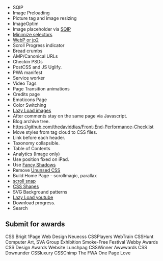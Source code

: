 * SQIP
* Image Preloading
* Picture tag and image resizing
* ImageOptim
* Image placeholder via [SQIP](sqip)
* [Minimize selectors](https://github.com/JPeer264/node-rename-css-selectors)
* [WebP or jp2](http://www.useragentman.com/blog/2015/01/14/using-webp-jpeg2000-jpegxr-apng-now-with-picturefill-and-modernizr/)
* Scroll Progress indicator
* Bread crumbs
* AMP/Canonical URLs
* Checkin PSDs
* PostCSS and JS Uglify.
* PWA manifest
* Service worker
* Video Tags
* Page Transition animations
* Credits page
* Emoticons Page
* Color Switching
* [Lazy Load images](https://developers.google.com/web/fundamentals/performance/lazy-loading-guidance/images-and-video/)
* After comments stay on the same page via Javascript.
* Blog archive tree.
* https://github.com/thedaviddias/Front-End-Performance-Checklist
* Move styles from tag cloud to CSS files.
* Link before each header.
* Taxonomy collapsible.
* Table of Contents
* Analytics (Image only)
* Use position fixed on iPad.
* Use [Fancy Shadows](https://30-seconds.github.io/30-seconds-of-css/)
* Remove [Ununsed CSS](https://github.com/purifycss/purifycss)
* Build Home Page - scrollmagic, parallax
* [scroll snap](https://webdesign.tutsplus.com/tutorials/how-to-scroll-snap-using-css--cms-30333)
* [CSS Shapes](https://developer.mozilla.org/en-US/docs/Web/CSS/CSS_Shapes)
* SVG Background patterns
* [Lazy Load youtube](https://webdesign.tutsplus.com/tutorials/how-to-lazy-load-embedded-youtube-videos--cms-26743)
* Download progress.
* Search

Submit for awards
----------------

CSS Brigit
1Page Web Design
Neuecss
CSSPlayers
WebTrain
CSSHunt
Computer Art, SVA Group Exhibition
Smoke-Free Festival
Webby Awards
CSS Design Awards
Website Lunchpag
CSSWinner
Awwwards
CSS Downunder
CSSluxury
CSSChimp
The FWA
One Page Love
